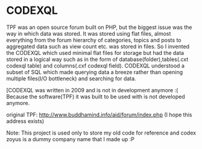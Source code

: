 CODEXQL
=======


TPF was an open source forum built on PHP, but the biggest issue was the way in which data was stored. 
It was stored using flat files, almost everything from the forum hierarchy of categories, 
topics and posts to aggregated data such as view count etc. was stored in files.
So I invented the CODEXQL which used minimal flat files for storage but had the data stored in a logical way 
such as in the form of database(folder),tables(.cxt codexql table) and columns(.cxf codexql field). 
CODEXQL understood a subset of SQL which made querying data a breeze rather than 
opening multiple files(I/O bottleneck) and searching for data.  

[CODEXQL was written in 2009 and is not in development anymore :(  
Because the software(TPF) it was built to be used with is not developed anymore. 

original TPF: http://www.buddhamind.info/aid/forum/index.php (I hope this address exists)


Note: This project is used only to store my old code for reference and codex zoyus is a dummy company name that I made up :P
